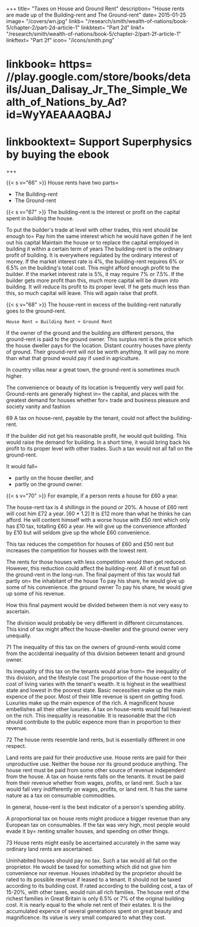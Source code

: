 +++
title=  "Taxes on House and Ground Rent"
description=  "House rents are made up of the Building-rent and The Ground-rent"
date=  2015-01-25
image=  "/covers/wn.jpg"
linkb=  "/research/smith/wealth-of-nations/book-5/chapter-2/part-2d-article-1"
linkbtext=  "Part 2d"
linkf=  "/research/smith/wealth-of-nations/book-5/chapter-2/part-2f-article-1"
linkftext=  "Part 2f"
icon=  "/icons/smith.png"
# linkbook=  https= //play.google.com/store/books/details/Juan_Dalisay_Jr_The_Simple_Wealth_of_Nations_by_Ad?id=WyYAEAAAQBAJ
# linkbooktext=  Support Superphysics by buying the ebook
+++


{{< s v="66" >}} House rents have two parts= 
- The Building-rent
- The Ground-rent


{{< s v="67" >}} The building-rent is the interest or profit on the capital spent in building the house.

To put the builder's trade at level with other trades, this rent should be enough to= 
Pay him the same interest which he would have gotten if he lent out his capital
Maintain the house or to replace the capital employed in building it within a certain term of years
The building-rent is the ordinary profit of building.
It is everywhere regulated by the ordinary interest of money.
If the market interest rate is 4%, the building-rent requires 6% or 6.5% on the building's total cost.
    This might afford enough profit to the builder.
If the market interest rate is 5%, it may require 7% or 7.5%.
    If the builder gets more profit than this, much more capital will be drawn into building.
        It will reduce its profit to its proper level.
    If he gets much less than this, so much capital will leave.
        This will again raise that profit.

{{< s v="68" >}} The house-rent in excess of the building-rent naturally goes to the ground-rent.

```House Rent = Building Rent + Ground Rent```

If the owner of the ground and the building are different persons, the ground-rent is paid to the ground owner.
This surplus rent is the price which the house dweller pays for the location.
Distant country houses have plenty of ground.
Their ground-rent will not be worth anything.
It will pay no more than what that ground would pay if used in agriculture.

In country villas near a great town, the ground-rent is sometimes much higher.

The convenience or beauty of its location is frequently very well paid for.
Ground-rents are generally highest in= 
the capital, and
places with the greatest demand for houses whether for= 
    trade and business
    pleasure and society
    vanity and fashion

69 A tax on house-rent, payable by the tenant, could not affect the building-rent.

If the builder did not get his reasonable profit, he would quit building.
This would raise the demand for building.
In a short time, it would bring back his profit to its proper level with other trades.
Such a tax would not all fall on the ground-rent.

It would fall= 
- partly on the house dweller, and
- partly on the ground owner.


{{< s v="70" >}} For example, if a person rents a house for £60 a year.

The house-rent tax is 4 shillings in the pound or 20%.
A house of £60 rent will cost him £72 a year. [60 * 1.2]
It is £12 more than what he thinks he can afford.
He will content himself with a worse house with £50 rent which only has £10 tax, totalling £60 a year.
He will give up the convenience afforded by £10 but will seldom give up the whole £60 convenience.

This tax reduces the competition for houses of £60 and £50 rent but increases the competition for houses with the lowest rent.

The rents for those houses with less competition would then get reduced.
However, this reduction could affect the building-rent.
All of it must fall on the ground-rent in the long-run.
The final payment of this tax would fall partly on= 
the inhabitant of the house
    To pay his share, he would give up some of his convenience.
the ground owner
    To pay his share, he would give up some of his revenue.

How this final payment would be divided between them is not very easy to ascertain.

The division would probably be very different in different circumstances.
This kind of tax might affect the house-dweller and the ground owner very unequally.

71 The inequality of this tax on the owners of ground-rents would come from the accidental inequality of this division between tenant and ground owner.

Its inequality of this tax on the tenants would arise from= 
the inequality of this division, and
the lifestyle cost
    The proportion of the house-rent to the cost of living varies with the tenant's wealth.
    It is highest in the wealthiest state and lowest in the poorest state.
Basic necessities make up the main expence of the poor.
Most of their little revenue is spent on getting food.
Luxuries make up the main expence of the rich.
    A magnificent house embellishes all their other luxuries.
    A tax on house-rents would fall heaviest on the rich.
    This inequality is reasonable.
It is reasonable that the rich should contribute to the public expence more than in proportion to their revenue.

72 The house rents resemble land rents, but is essentially different in one respect.

Land rents are paid for their productive use.
House rents are paid for their unproductive use.
Neither the house nor its ground produce anything.
The house rent must be paid from some other source of revenue independent from the house.
A tax on house rents falls on the tenants.
It must be paid from their revenue whether from wages, profits, or land rent.
Such a tax would fall very indifferently on wages, profits, or land rent.
It has the same nature as a tax on consumable commodities.

In general, house-rent is the best indicator of a person's spending ability.

A proportional tax on house rents might produce a bigger revenue than any European tax on consumables.
If the tax was very high, most people would evade it by= 
    renting smaller houses, and
    spending on other things.

73 House rents might easily be ascertained accurately in the same way ordinary land rents are ascertained.

Uninhabited houses should pay no tax.
Such a tax would all fall on the proprietor.
He would be taxed for something which did not give him convenience nor revenue.
Houses inhabited by the proprietor should be rated to its possible revenue if leased to a tenant.
It should not be taxed according to its building cost.
If rated according to the building cost, a tax of 15-20%, with other taxes, would ruin all rich families.
The house rent of the richest families in Great Britain is only 6.5% or 7% of the original building cost.
It is nearly equal to the whole net rent of their estates.
It is the accumulated expence of several generations spent on great beauty and magnificence.
Its value is very small compared to what they cost.


